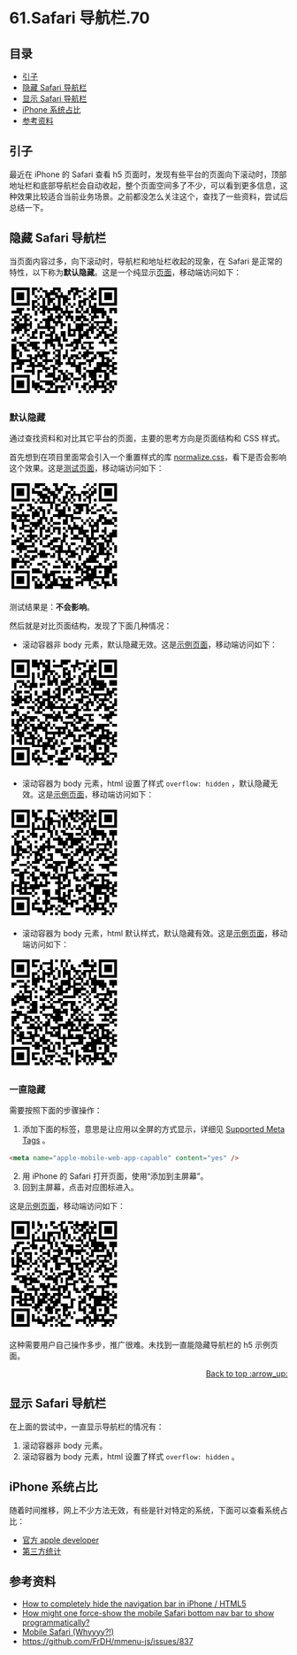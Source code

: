 # 61.Safari 导航栏.70
## <a name="index"></a> 目录
- [引子](#start)
- [隐藏 Safari 导航栏](#hide)
- [显示 Safari 导航栏](#show)
- [iPhone 系统占比](#statistics)
- [参考资料](#reference)

## <a name="start"></a> 引子
最近在 iPhone 的 Safari 查看 h5 页面时，发现有些平台的页面向下滚动时，顶部地址栏和底部导航栏会自动收起，整个页面空间多了不少，可以看到更多信息，这种效果比较适合当前业务场景。之前都没怎么关注这个，查找了一些资料，尝试后总结一下。


## <a name="hide"></a> 隐藏 Safari 导航栏
当页面内容过多，向下滚动时，导航栏和地址栏收起的现象，在 Safari 是正常的特性，以下称为**默认隐藏**。这是一个纯显示[页面][url-pure-page]，移动端访问如下：

![61-pure-page][url-local-qr-pure-page]

### 默认隐藏
通过查找资料和对比其它平台的页面，主要的思考方向是页面结构和 CSS 样式。

首先想到在项目里面常会引入一个重置样式的库 [normalize.css][url-github-normalize]，看下是否会影响这个效果。这是[测试页面][url-normalize-page]，移动端访问如下：

![61-normalize-page][url-local-qr-normalize-page]

测试结果是：**不会影响**。

然后就是对比页面结构，发现了下面几种情况：
- 滚动容器非 body 元素，默认隐藏无效。这是[示例页面][url-no-body-page]，移动端访问如下：

![61-no-body][url-local-no-body]

- 滚动容器为 body 元素，html 设置了样式 `overflow: hidden` ，默认隐藏无效。这是[示例页面][url-html-hidden-page]，移动端访问如下：

![61-no-body][url-local-html-hidden]

- 滚动容器为 body 元素，html 默认样式，默认隐藏有效。这是[示例页面][url-body-page]，移动端访问如下：

![61-no-body][url-local-body]

### 一直隐藏
需要按照下面的步骤操作：
1. 添加下面的标签，意思是让应用以全屏的方式显示，详细见 [Supported Meta Tags][url-docs-apple-tags] 。
```html
<meta name="apple-mobile-web-app-capable" content="yes" />
```
2. 用 iPhone 的 Safari 打开页面，使用“添加到主屏幕”。
3. 回到主屏幕，点击对应图标进入。


这是[示例页面][url-full-screen-page]，移动端访问如下：

![61-full-screen][url-local-full-screen]

这种需要用户自己操作多步，推广很难。未找到一直能隐藏导航栏的 h5 示例页面。

<div align="right"><a href="#index">Back to top :arrow_up:</a></div>

## <a name="show"></a> 显示 Safari 导航栏
在上面的尝试中，一直显示导航栏的情况有：
1. 滚动容器非 body 元素。
2. 滚动容器为 body 元素，html 设置了样式 `overflow: hidden` 。

## <a name="statistics"></a> iPhone 系统占比
随着时间推移，网上不少方法无效，有些是针对特定的系统，下面可以查看系统占比：
- [官方 apple developer][url-apple-developer]
- [第三方统计][url-apple-ios]



## <a name="reference"></a> 参考资料
- [How to completely hide the navigation bar in iPhone / HTML5][url-stackoverflow-1]
- [How might one force-show the mobile Safari bottom nav bar to show programmatically?][url-stackoverflow-2]
- [Mobile Safari (Whyyyy?!)][url-blog-1]
- https://github.com/FrDH/mmenu-js/issues/837


[url-base]:https://xxholic.github.io/segment

[url-github-normalize]:https://github.com/necolas/normalize.css
[url-stackoverflow-1]:https://stackoverflow.com/questions/6011223/how-to-completely-hide-the-navigation-bar-in-iphone-html5
[url-stackoverflow-2]:https://stackoverflow.com/questions/33644584/how-might-one-force-show-the-mobile-safari-bottom-nav-bar-to-show-programmatical
[url-blog-1]:https://www.eventbrite.com/engineering/mobile-safari-why/
[url-apple-developer]:https://developer.apple.com/support/app-store/
[url-apple-ios]:https://david-smith.org/iosversionstats/
[url-docs-apple-tags]:https://developer.apple.com/library/archive/documentation/AppleApplications/Reference/SafariHTMLRef/Articles/MetaTags.html

[url-pure-page]:https://xxholic.github.io/lab/segment/61/index.html
[url-normalize-page]:https://xxholic.github.io/lab/segment/61/normalize.html
[url-no-body-page]:https://xxholic.github.io/lab/segment/61/no-body.html
[url-html-hidden-page]:https://xxholic.github.io/lab/segment/61/html-hidden.html
[url-body-page]:https://xxholic.github.io/lab/segment/61/body.html
[url-full-screen-page]:https://xxholic.github.io/lab/segment/61/full-screen.html

[url-local-qr-pure-page]:../images/61/pure-page.png
[url-local-qr-normalize-page]:../images/61/normalize-page.png
[url-local-no-body]:../images/61/no-body.png
[url-local-html-hidden]:../images/61/html-hidden.png
[url-local-body]:../images/61/body.png
[url-local-full-screen]:../images/61/full-screen.png